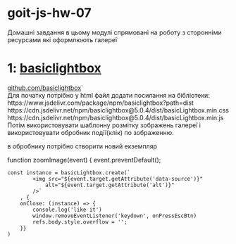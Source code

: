 # goit-js-hw-07

Домашні завдання в цьому модулі спрямовані на роботу з сторонніми ресурсами які оформлюють галереї

<h1>1: <a href="https://basiclightbox.electerious.com/" target="_blank">basiclightbox</a></h1>
<a href="https://github.com/electerious/basicLightbox">github.com/basiclightbox</a>`
<br>
Для початку потрібно у html файл додати посилання на бібліотеки:
<br>
https://www.jsdelivr.com/package/npm/basiclightbox?path=dist
<br>
https://cdn.jsdelivr.net/npm/basiclightbox@5.0.4/dist/basicLightbox.min.css
https://cdn.jsdelivr.net/npm/basiclightbox@5.0.4/dist/basicLightbox.min.js
<br>
Потім використовувати шаблонну розмітку зображень галереї і використовувати обробник події(клік) по зображенню.

в обробнику потрібно створити новий екземпляр

function zoomImage(event) {
    event.preventDefault();

    const instance = basicLightbox.create(`      
            <img src="${event.target.getAttribute('data-source')}"
                alt="${event.target.getAttribute('alt')}"
            />`
        , {
        onClose: (instance) => {
            console.log('like it')
            window.removeEventListener('keydown', onPressEscBtn)
            refs.body.style.overflow = '';
        }}        
    )
